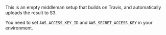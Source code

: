 This is an empty middleman setup that builds on Travis, and automatically uploads the result to S3.

You need to set `AWS_ACCESS_KEY_ID` and `AWS_SECRET_ACCESS_KEY` in your environment.
